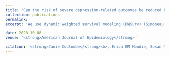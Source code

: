 ```yaml
---
title: "Can the risk of severe depression-related outcomes be reduced by tailoring the antidepressant therapy to patient characteristics?"
collection: publications
permalink:  
excerpt: 'We use dynamic weighted survival modeling (DWSurv) (Simoneau et al., 2020) to develop an optimal adaptive treatment strategy for choosing between two commonly used antidepressant drugs in patients with depression.'

date: 2020-10-08
venue: '<strong>American Journal of Epidemiology</strong> '

citation: '<strong>Janie Coulombe</strong><b>, Erica EM Moodie, Susan M Shortreed, and Christel Renoux. (2020). &quot;Can the risk of severe depression-related outcomes be reduced by tailoring the antidepressant therapy to patient characteristics?.&quot; <i>American Journal of Epidemiology</i>. Forthcoming.'
---
```

 
